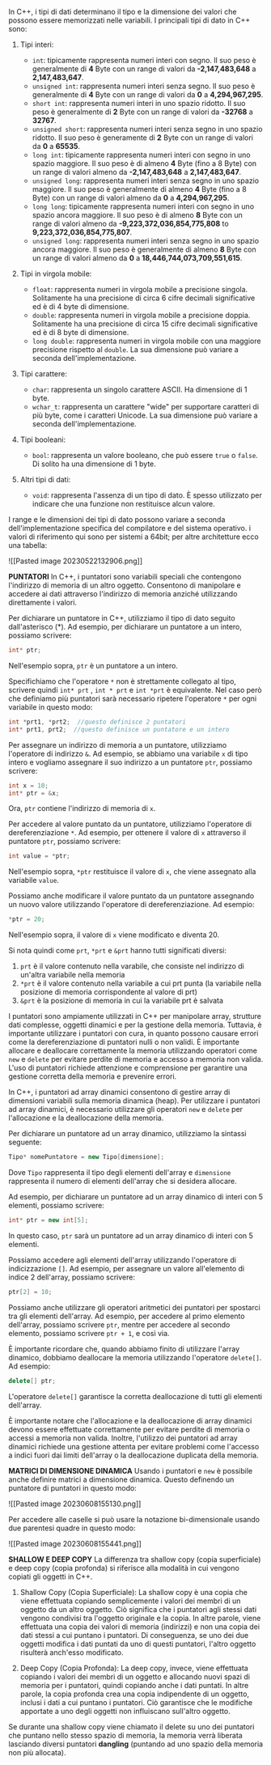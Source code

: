 In C++, i tipi di dati determinano il tipo e la dimensione dei valori che possono essere memorizzati nelle variabili. I principali tipi di dato in C++ sono:

1.  Tipi interi:
    -   `int`: tipicamente rappresenta numeri interi con segno. Il suo peso è generalmente di **4** Byte con un range di valori da **-2,147,483,648** a **2,147,483,647**.
    -   `unsigned int`: rappresenta numeri interi senza segno. Il suo peso è generalmente di **4** Byte con un range di valori da **0** a **4,294,967,295**.
    -   `short int`: rappresenta numeri interi in uno spazio ridotto. Il suo peso è generalmente di **2** Byte con un range di valori da **-32768** a **32767**.
    - `unsigned short`: rappresenta numeri interi senza segno in uno spazio ridotto. Il suo peso è generamente di **2** Byte con un range di valori da **0** a **65535**.
    - `long int`: tipicamente rappresenta numeri interi con segno in uno spazio maggiore. Il suo peso è di almeno **4** Byte (fino a 8 Byte) con un range di valori almeno da **-2,147,483,648** a **2,147,483,647**.
    -  `unsigned long`: rappresenta numeri interi senza segno in uno spazio maggiore. Il suo peso è generalmente di almeno **4** Byte (fino a 8 Byte) con un range di valori almeno da **0** a **4,294,967,295**.
    - `long long`: tipicamente rappresenta numeri interi con segno in uno spazio ancora maggiore. Il suo peso è di almeno **8** Byte con un range di valori almeno da **-9,223,372,036,854,775,808** to **9,223,372,036,854,775,807**.
    -  `unsigned long`: rappresenta numeri interi senza segno in uno spazio ancora maggiore. Il suo peso è generalmente di almeno **8** Byte con un range di valori almeno da **0** a **18,446,744,073,709,551,615**.

2.  Tipi in virgola mobile:
    -   `float`: rappresenta numeri in virgola mobile a precisione singola. Solitamente ha una precisione di circa 6 cifre decimali significative ed è di 4 byte di dimensione.
    -   `double`: rappresenta numeri in virgola mobile a precisione doppia. Solitamente ha una precisione di circa 15 cifre decimali significative ed è di 8 byte di dimensione.
    -   `long double`: rappresenta numeri in virgola mobile con una maggiore precisione rispetto al `double`. La sua dimensione può variare a seconda dell'implementazione.

3.  Tipi carattere:
    -   `char`: rappresenta un singolo carattere ASCII. Ha dimensione di 1 byte.
    -   `wchar_t`: rappresenta un carattere "wide" per supportare caratteri di più byte, come i caratteri Unicode. La sua dimensione può variare a seconda dell'implementazione.

4.  Tipi booleani:
    -   `bool`: rappresenta un valore booleano, che può essere `true` o `false`. Di solito ha una dimensione di 1 byte.

5.  Altri tipi di dati:
    -   `void`: rappresenta l'assenza di un tipo di dato. È spesso utilizzato per indicare che una funzione non restituisce alcun valore.

I range e le dimensioni dei tipi di dato possono variare a seconda dell'implementazione specifica del compilatore e del sistema operativo. i valori di riferimento qui sono per sistemi a 64bit; per altre architetture ecco una tabella:

![[Pasted image 20230522132906.png]]

**PUNTATORI**
In C++, i puntatori sono variabili speciali che contengono l'indirizzo di memoria di un altro oggetto. Consentono di manipolare e accedere ai dati attraverso l'indirizzo di memoria anziché utilizzando direttamente i valori.

Per dichiarare un puntatore in C++, utilizziamo il tipo di dato seguito dall'asterisco (*). Ad esempio, per dichiarare un puntatore a un intero, possiamo scrivere:

```cpp
int* ptr;
```

Nell'esempio sopra, `ptr` è un puntatore a un intero.

Specifichiamo che l'operatore `*` non è strettamente collegato al tipo, scrivere quindi `int* prt` , `int * prt` e `int *prt` è equivalente. Nel caso però che definiamo più puntatori sarà necessario ripetere l'operatore `*` per ogni variabile in questo modo:

```cpp
int *prt1, *prt2;  //questo definisce 2 puntatori
int* prt1, prt2;  //questo definisce un puntatore e un intero
```

Per assegnare un indirizzo di memoria a un puntatore, utilizziamo l'operatore di indirizzo `&`. Ad esempio, se abbiamo una variabile `x` di tipo intero e vogliamo assegnare il suo indirizzo a un puntatore `ptr`, possiamo scrivere:

```cpp
int x = 10;
int* ptr = &x;
```

Ora, `ptr` contiene l'indirizzo di memoria di `x`.

Per accedere al valore puntato da un puntatore, utilizziamo l'operatore di dereferenziazione `*`. Ad esempio, per ottenere il valore di `x` attraverso il puntatore `ptr`, possiamo scrivere:

```cpp
int value = *ptr;
```

Nell'esempio sopra, `*ptr` restituisce il valore di `x`, che viene assegnato alla variabile `value`.

Possiamo anche modificare il valore puntato da un puntatore assegnando un nuovo valore utilizzando l'operatore di dereferenziazione. Ad esempio:

```cpp
*ptr = 20;
```

Nell'esempio sopra, il valore di `x` viene modificato e diventa 20.

Si nota quindi come `prt`, `*prt` e `&prt` hanno tutti significati diversi:
1. `prt` è il valore contenuto nella varabile, che consiste nel indirizzo di un'altra variabile nella memoria
2. `*prt` è il valore contenuto nella variabile a cui prt punta (la variabile nella posizione di memoria corrispondente al valore di prt)
3. `&prt` è la posizione di memoria in cui la variabile prt è salvata

I puntatori sono ampiamente utilizzati in C++ per manipolare array, strutture dati complesse, oggetti dinamici e per la gestione della memoria. Tuttavia, è importante utilizzare i puntatori con cura, in quanto possono causare errori come la dereferenziazione di puntatori nulli o non validi. È importante allocare e deallocare correttamente la memoria utilizzando operatori come `new` e `delete` per evitare perdite di memoria e accesso a memoria non valida. L'uso di puntatori richiede attenzione e comprensione per garantire una gestione corretta della memoria e prevenire errori.

In C++, i puntatori ad array dinamici consentono di gestire array di dimensioni variabili sulla memoria dinamica (heap). Per utilizzare i puntatori ad array dinamici, è necessario utilizzare gli operatori `new` e `delete` per l'allocazione e la deallocazione della memoria.

Per dichiarare un puntatore ad un array dinamico, utilizziamo la sintassi seguente:

```cpp
Tipo* nomePuntatore = new Tipo[dimensione];
```

Dove `Tipo` rappresenta il tipo degli elementi dell'array e `dimensione` rappresenta il numero di elementi dell'array che si desidera allocare.

Ad esempio, per dichiarare un puntatore ad un array dinamico di interi con 5 elementi, possiamo scrivere:

```cpp
int* ptr = new int[5];
```

In questo caso, `ptr` sarà un puntatore ad un array dinamico di interi con 5 elementi.

Possiamo accedere agli elementi dell'array utilizzando l'operatore di indicizzazione `[]`. Ad esempio, per assegnare un valore all'elemento di indice 2 dell'array, possiamo scrivere:

```cpp
ptr[2] = 10;
```

Possiamo anche utilizzare gli operatori aritmetici dei puntatori per spostarci tra gli elementi dell'array. Ad esempio, per accedere al primo elemento dell'array, possiamo scrivere `ptr`, mentre per accedere al secondo elemento, possiamo scrivere `ptr + 1`, e così via.

È importante ricordare che, quando abbiamo finito di utilizzare l'array dinamico, dobbiamo deallocare la memoria utilizzando l'operatore `delete[]`. Ad esempio:

```cpp
delete[] ptr;
```

L'operatore `delete[]` garantisce la corretta deallocazione di tutti gli elementi dell'array.

È importante notare che l'allocazione e la deallocazione di array dinamici devono essere effettuate correttamente per evitare perdite di memoria o accessi a memoria non valida. Inoltre, l'utilizzo dei puntatori ad array dinamici richiede una gestione attenta per evitare problemi come l'accesso a indici fuori dai limiti dell'array o la deallocazione duplicata della memoria.

**MATRICI DI DIMENSIONE DINAMICA**
Usando i puntatori e `new` è possibile anche definire matrici a dimensione dinamica. Questo definendo un puntatore di puntatori in questo modo:

![[Pasted image 20230608155130.png]]

Per accedere alle caselle si può usare la notazione bi-dimensionale usando due parentesi quadre in questo modo:

![[Pasted image 20230608155441.png]]

**SHALLOW E DEEP COPY**
La differenza tra shallow copy (copia superficiale) e deep copy (copia profonda) si riferisce alla modalità in cui vengono copiati gli oggetti in C++.

1. Shallow Copy (Copia Superficiale): La shallow copy è una copia che viene effettuata copiando semplicemente i valori dei membri di un oggetto da un altro oggetto. Ciò significa che i puntatori agli stessi dati vengono condivisi tra l'oggetto originale e la copia. In altre parole, viene effettuata una copia dei valori di memoria (indirizzi) e non una copia dei dati stessi a cui puntano i puntatori. Di conseguenza, se uno dei due oggetti modifica i dati puntati da uno di questi puntatori, l'altro oggetto risulterà anch'esso modificato.
    
2. Deep Copy (Copia Profonda): La deep copy, invece, viene effettuata copiando i valori dei membri di un oggetto e allocando nuovi spazi di memoria per i puntatori, quindi copiando anche i dati puntati. In altre parole, la copia profonda crea una copia indipendente di un oggetto, inclusi i dati a cui puntano i puntatori. Ciò garantisce che le modifiche apportate a uno degli oggetti non influiscano sull'altro oggetto.

Se durante una shallow copy viene chiamato il delete su uno dei puntatori che puntano nello stesso spazio di memoria, la memoria verrà liberata lasciando diversi puntatori **dangling** (puntando ad uno spazio della memoria non più allocata). 

